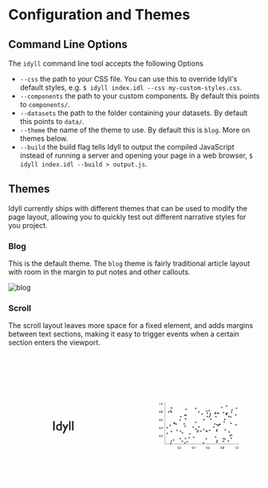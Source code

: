 
# Configuration and Themes

## Command Line Options

The `idyll` command line tool accepts the following Options

* `--css` the path to your CSS file. You can use this to override Idyll's default styles, e.g. `$ idyll index.idl --css my-custom-styles.css`.
* `--components` the path to your custom components. By default this points to `components/`.
* `--datasets` the path to the folder containing your datasets. By default this points to `data/`.
* `--theme` the name of the theme to use. By default this is `blog`. More on themes below.
* `--build` the build flag tells Idyll to output the compiled JavaScript instead of running a server and opening your page in a web browser, `$ idyll index.idl --build > output.js`.

## Themes

Idyll currently ships with different themes that can be used to modify the page layout, allowing you to quickly test out different narrative styles 
for you project.

### Blog

This is the default theme. The `blog` theme is fairly traditional article layout with room in the margin to 
put notes and other callouts. 

![blog](images/blog.gif)

### Scroll

The scroll layout leaves more space for a fixed element, and adds margins between text sections, 
making it easy to trigger events when a certain section enters the viewport.


![scroll](images/scroll.gif)

